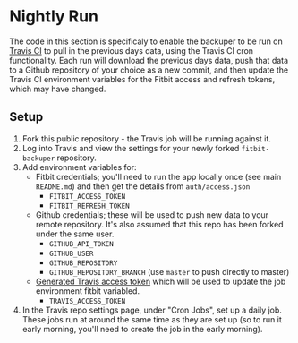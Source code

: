 # Nightly Run

The code in this section is specificaly to enable the backuper to be run on
[Travis CI](https://travis-ci.org/) to pull in the previous days data, using the
Travis CI cron functionality. Each run will download the previous days data,
push that data to a Github repository of your choice as a new commit, and then
update the Travis CI environment variables for the Fitbit access and refresh
tokens, which may have changed.

## Setup

1. Fork this public repository - the Travis job will be running against it.
2. Log into Travis and view the settings for your newly forked `fitbit-backuper`
repository.
3. Add environment variables for:
   - Fitbit credentials; you'll need to run the app locally once (see main
   `README.md`) and then get the details from `auth/access.json`
      - `FITBIT_ACCESS_TOKEN`
      - `FITBIT_REFRESH_TOKEN`
   - Github credentials; these will be used to push new data to your remote
   repository. It's also assumed that this repo has been forked under the same
   user.
      - `GITHUB_API_TOKEN`
      - `GITHUB_USER`
      - `GITHUB_REPOSITORY`
      - `GITHUB_REPOSITORY_BRANCH` (use `master` to push directly to master)
   - [Generated Travis access token](https://developer.travis-ci.com/authentication)
   which will be used to update the job environment fitbit variabled.
      - `TRAVIS_ACCESS_TOKEN`
4. In the Travis repo settings page, under "Cron Jobs", set up a daily job.
These jobs run at around the same time as they are set up (so to run it early
morning, you'll need to create the job in the early morning).
